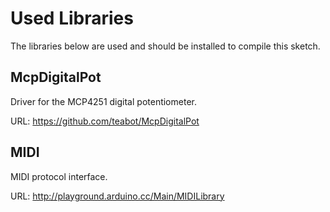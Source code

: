 # Used Libraries
The libraries below are used and should be installed to compile this sketch.

## McpDigitalPot
Driver for the MCP4251 digital potentiometer.

URL: https://github.com/teabot/McpDigitalPot

## MIDI
MIDI protocol interface.

URL: http://playground.arduino.cc/Main/MIDILibrary

 